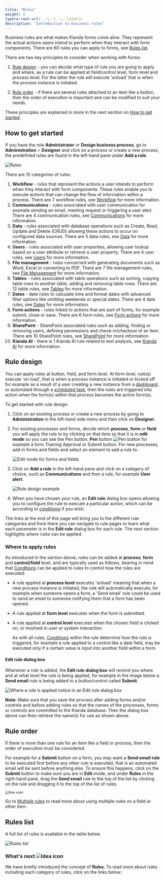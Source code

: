```yaml
---
title: "Rules"
weight: 4
typora-root-url: ..\..\..\..\static
description: "Introduction to business rules"
---
```


Business rules are what makes Kianda forms come alive. They represent the actual actions users intend to perform when they interact with form components. There are 60 rules you can apply to forms, see [Rules list](#rules-list).

There are two key principles to consider when working with forms:

1. [Rule design](#rule-design) - you can decide what type of rule you are going to apply and where, as a rule can be applied at field/control level, form level and process level. For the latter the rule will execute 'onload' that is when the process instance is initiated. 

2. [Rule order](#rule-order) - if there are several rules attached to an item like a button, then the order of execution is important and can be modified to suit your needs.

These principles are explained in more in the next section on [How to get started](#how-to-get-started).

   

## How to get started ##

If you have the role **Administrator** or **Design business process**, go to **Administration** > **Designer** and click on a process or create a new process, the predefined rules are found in the left-hand pane under **Add a rule**.

![Rules](/images/rulesgeneral.png) 

There are 10 categories of rules:

1. **Workflow** - rules that represent the actions a user intends to perform when they interact with form components. These rules enable you to execute actions that can change the flow of information within a process. There are 7 workflow rules, see [Workflow](/platform/rules/workflow/) for more information.
2. **Communications** - rules associated with user communication for example sending an email, meeting request or triggering a user alert. There are 4 communication rules, see [Communications](/platform/rules/communications/) for more information. 
3. **Data** - rules associated with database operations such as Create, Read, Update and Delete (CRUD) allowing these actions to occur on configured data sources. There are 5 data rules, see [Data](/platform/rules/data/) for more information.
4. **Users** - rules associated with user properties, allowing user lookup based on a user attribute or retrieve a user property. There are 4 user rules, see [Users](/platform/rules/users/) for more information. 
5. **File management** - rules concerned with generating documents such as Word, Excel or converting to PDF. There are 7 file management rules, see [File Management](/platform/rules/files/) for more information. 
6. **Tables** - rules associated with table operations such as sorting, copying table rows to another table, adding and removing table rows. There are 12 table rules, see [Tables](/platform/rules/tables/) for more information. 
7. **Dates** - date rules to calculate time and format dates with advanced filter options like omitting weekends or special dates. There are 4 date rules, see [Dates](/platform/rules/dates/) for more information. 
8. **Form actions** - rules linked to actions that are part of forms, for example submit, close or save. There are 6 form rules, see [Form actions](/platform/rules/form-actions/) for more information. 
9. **SharePoint** - SharePoint associated rules such as adding, finding or removing users, defining permissions and check-in/checkout of an item. There are 10 SharePoint rules, see [SharePoint](/platform/rules/sharepoint/) for more information. 
10. **Kianda AI** - there is 1 Kianda AI rule related to text analysis, see [Kianda AI](/platform/rules/kianda-ai/) for more information. 



## Rule design ###

You can apply rules at button, field, and form level. At form level, rule(s) execute 'on load', that is when a process instance is initiated or kicked off for example as a result of a user creating a new instance from a [dashboard](/platform/pages/), or automated through a [scheduled task](/platform/administration/scheduledtasks/), then the rules are triggered into action when the form(s) within that process becomes the active form(s). 

To get started with rule design:

1. Click on an existing process or create a new process by going to **Administration** in the left-hand side menu and then click on **Designer**.

2. For existing processes and forms, decide which **process**, **form** or **field** you will apply the rule to by clicking on that item so that it is in **edit mode** so you can see the Pen button,  **Pen** button ![Pen button](/images/penicon.png) for example a form Training Approval or Submit button. For new processes, add in forms and fields and select an element to add a rule to.

   ![Edit mode for forms and fields](/images/formvsbutton.png) 

3. Click on **Add a rule** in the left-hand pane and click on a category of choice, such as **Communications** and then a rule, for example **User alert**.

   ![Rule design example](/images/rule-design-example.jpg)

4. When you have chosen your rule, an **Edit rule** dialog box opens allowing you to configure the rule to execute a particular action, which can be according to [conditions](/platform/rules/general/add-conditions/) if you wish.

The links at the end of this page will bring you to the different rule categories and from there you can navigate to rule pages to learn what each parameter is in the **Edit rule** dialog box for each rule. The next section highlights where rules can be applied.

### Where to apply rules ###
As introduced in the section above, rules can be added at **process**, **form** and **control/field** level, and are typically used as follows, bearing in mind that [Conditions](/platform/rules/general/add-conditions/) can be applied to rules to control how the rules are executed:

- A rule applied at **process level** executes 'onload' meaning that when a new process instance is initiated, the rule will automatically execute, for example when someone opens a form, a 'Send email' rule could be used to send an email to someone notifying them that a form has been opened.

- A rule applied at **form level** executes when the form is submitted. 

- A rule applied at **control level** executes when the chosen field is clicked on, or involved in user or system interaction.

  As with all rules, [Conditions](/platform/rules/general/add-conditions/) within the rule determine how the rule is triggered, for example a rule applied to a control like a date field, may be executed only if a certain value is input into another field within a form.

#### Edit rule dialog box ####

Whenever a rule is added, the **Edit rule dialog box** will remind you where and at what level the rule is being applied, for example in the image below a **Send email** rule is being added to a button/control called **Submit**.

![Where a rule is applied notice in an Edit rule dialog box](/images/rule-applied-dialog-box.jpg)

**Note:** Make sure that you save the process after adding forms and/or controls and before adding rules so that the names of the processes, forms or controls are committed to the Kianda database. Then the dialog box above can then retrieve the name(s) for use as shown above.



## Rule order ###

If there is more than one rule for an item like a field or process, then the order of execution must be considered. 

For example for a **Submit** button on a form, you may want a **Send email rule** to be executed first before any other rule is executed, that is an automated email will be sent before anything else. To ensure this happens, click on the **Submit** button to make sure you are in **Edit** mode, and under **Rules** in the right-hand pane,  drag the **Send email** rule to the top of the list by clicking on the rule and dragging it to the top of the list of rules.

<img src="/images/ruleorder.png" alt="Rule order" style="zoom:70%;" />



Go to [Multiple rules](/platform/rules/general/multiple-rules/) to read more about using multiple rules on a field or other item.



## Rules list ##

A full list of rules is available in the table below.

![Rules list](/images/rules-list.jpg)



### What's next  ![Idea icon](/images/18.png) ###

We have briefly introduced the concept of **Rules**. To read more about rules including each category of rules, click on the links below:
